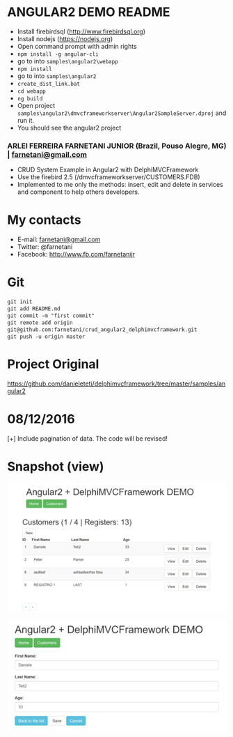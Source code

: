 # ANGULAR2 DEMO README 

- Install firebirdsql (http://www.firebirdsql.org)
- Install nodejs (https://nodejs.org)
- Open command prompt with admin rights
- ```npm install -g angular-cli```
- go to into ```samples\angular2\webapp```
- ```npm install``` 
- go to into ```samples\angular2```
- ```create_dist_link.bat```
- ```cd webapp```
- ```ng build```
- Open project ```samples\angular2\dmvcframeworkserver\Angular2SampleServer.dproj``` and run it.
- You should see the angular2 project 

### ARLEI FERREIRA FARNETANI JUNIOR (Brazil, Pouso Alegre, MG) | farnetani@gmail.com

- CRUD System Example in Angular2 with DelphiMVCFramework
- Use the firebird 2.5 (/dmvcframeworkserver/CUSTOMERS.FDB)
- Implemented to me only the methods: insert, edit and delete in services and component to help others developers.

# My contacts
- E-mail: farnetani@gmail.com
- Twitter: @farnetani
- Facebook: http://www.fb.com/farnetanijr

# Git

```
git init
git add README.md
git commit -m "first commit"
git remote add origin git@github.com:farnetani/crud_angular2_delphimvcframework.git
git push -u origin master
```
# Project Original
https://github.com/danieleteti/delphimvcframework/tree/master/samples/angular2

# 08/12/2016

[+] Include pagination of data. The code will be revised!

# Snapshot (view)

![snapshot-list](https://github.com/farnetani/crud_angular2_delphimvcframework/blob/master/demo01.png)

![snapshot-list](https://github.com/farnetani/crud_angular2_delphimvcframework/blob/master/demo02.png)
